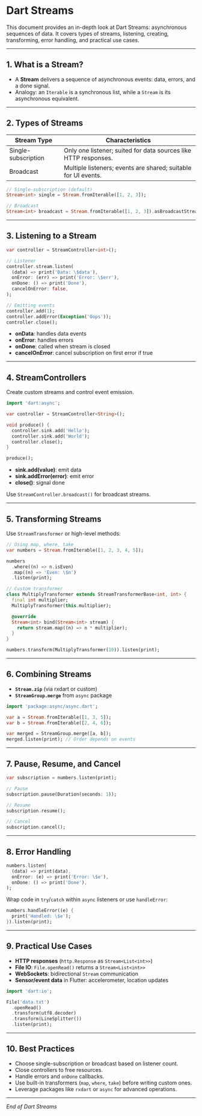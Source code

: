 # Dart Streams

This document provides an in-depth look at Dart Streams: asynchronous sequences of data. It covers types of streams, listening, creating, transforming, error handling, and practical use cases.

---

## 1. What is a Stream?

- A **Stream** delivers a sequence of asynchronous events: data, errors, and a done signal.
- Analogy: an `Iterable` is a synchronous list, while a `Stream` is its asynchronous equivalent.

---

## 2. Types of Streams

| Stream Type             | Characteristics                                  |
|-------------------------|--------------------------------------------------|
| Single-subscription     | Only one listener; suited for data sources like HTTP responses. |
| Broadcast              | Multiple listeners; events are shared; suitable for UI events. |

```dart
// Single-subscription (default)
Stream<int> single = Stream.fromIterable([1, 2, 3]);

// Broadcast
Stream<int> broadcast = Stream.fromIterable([1, 2, 3]).asBroadcastStream();
```

---

## 3. Listening to a Stream

```dart
var controller = StreamController<int>();

// Listener
controller.stream.listen(
  (data) => print('Data: \$data'),
  onError: (err) => print('Error: \$err'),
  onDone: () => print('Done'),
  cancelOnError: false,
);

// Emitting events
controller.add(1);
controller.addError(Exception('Oops'));
controller.close();
```

- **onData**: handles data events
- **onError**: handles errors
- **onDone**: called when stream is closed
- **cancelOnError**: cancel subscription on first error if true

---

## 4. StreamControllers

Create custom streams and control event emission.

```dart
import 'dart:async';

var controller = StreamController<String>();

void produce() {
  controller.sink.add('Hello');
  controller.sink.add('World');
  controller.close();
}

produce();
```

- **sink.add(value)**: emit data
- **sink.addError(error)**: emit error
- **close()**: signal done

Use `StreamController.broadcast()` for broadcast streams.

---

## 5. Transforming Streams

Use `StreamTransformer` or high-level methods:

```dart
// Using map, where, take
var numbers = Stream.fromIterable([1, 2, 3, 4, 5]);

numbers
  .where((n) => n.isEven)
  .map((n) => 'Even: \$n')
  .listen(print);

// Custom transformer
class MultiplyTransformer extends StreamTransformerBase<int, int> {
  final int multiplier;
  MultiplyTransformer(this.multiplier);

  @override
  Stream<int> bind(Stream<int> stream) {
    return stream.map((n) => n * multiplier);
  }
}

numbers.transform(MultiplyTransformer(10)).listen(print);
```

---

## 6. Combining Streams

- **`Stream.zip`** (via rxdart or custom)
- **`StreamGroup.merge`** from `async` package

```dart
import 'package:async/async.dart';

var a = Stream.fromIterable([1, 3, 5]);
var b = Stream.fromIterable([2, 4, 6]);

var merged = StreamGroup.merge([a, b]);
merged.listen(print); // Order depends on events
```

---

## 7. Pause, Resume, and Cancel

```dart
var subscription = numbers.listen(print);

// Pause
subscription.pause(Duration(seconds: 1));

// Resume
subscription.resume();

// Cancel
subscription.cancel();
```

---

## 8. Error Handling

```dart
numbers.listen(
  (data) => print(data),
  onError: (e) => print('Error: \$e'),
  onDone: () => print('Done'),
);
```

Wrap code in `try`/`catch` within `async` listeners or use `handleError`:

```dart
numbers.handleError((e) {
  print('Handled: \$e');
}).listen(print);
```

---

## 9. Practical Use Cases

- **HTTP responses** (`http.Response` as `Stream<List<int>>`)
- **File IO**: `File.openRead()` returns a `Stream<List<int>>`
- **WebSockets**: bidirectional `Stream` communication
- **Sensor/event data** in Flutter: accelerometer, location updates

```dart
import 'dart:io';

File('data.txt')
  .openRead()
  .transform(utf8.decoder)
  .transform(LineSplitter())
  .listen(print);
```

---

## 10. Best Practices

- Choose single-subscription or broadcast based on listener count.
- Close controllers to free resources.
- Handle errors and `onDone` callbacks.
- Use built-in transformers (`map`, `where`, `take`) before writing custom ones.
- Leverage packages like `rxdart` or `async` for advanced operations.

---

*End of Dart Streams*

